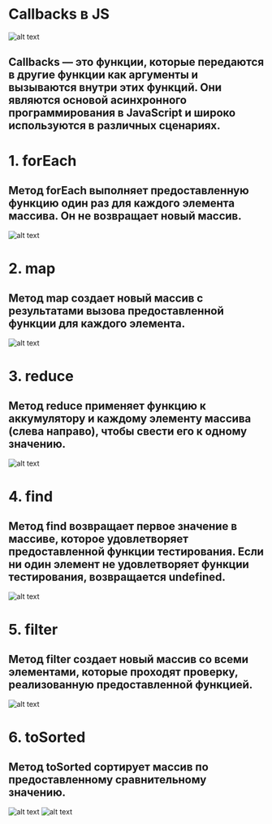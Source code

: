 # Callbacks в JS
![alt text](sr2-1.png)
## Callbacks — это функции, которые передаются в другие функции как аргументы и вызываются внутри этих функций. Они являются основой асинхронного программирования в JavaScript и широко используются в различных сценариях.
# 1. forEach
## Метод forEach выполняет предоставленную функцию один раз для каждого элемента массива. Он не возвращает новый массив.
![alt text](Snap-1.png)
# 2. map
## Метод map создает новый массив с результатами вызова предоставленной функции для каждого элемента.
![alt text](<Snap (1)-1.png>)
# 3. reduce
## Метод reduce применяет функцию к аккумулятору и каждому элементу массива (слева направо), чтобы свести его к одному значению.
![alt text](<Snap (2)-1.png>)
# 4. find
## Метод find возвращает первое значение в массиве, которое удовлетворяет предоставленной функции тестирования. Если ни один элемент не удовлетворяет функции тестирования, возвращается undefined.
![alt text](<Snap (3)-1.png>)
# 5. filter
## Метод filter создает новый массив со всеми элементами, которые проходят проверку, реализованную предоставленной функцией.
![alt text](<Snap (4)-1.png>)
# 6. toSorted
## Метод toSorted сортирует массив по предоставленному сравнительному значению.
![alt text](<Snap (5)-1.png>)
![alt text](funny-klev-club-p-smeshnie-kartinki-spasibo-za-vnimanie-21-1.jpg)
